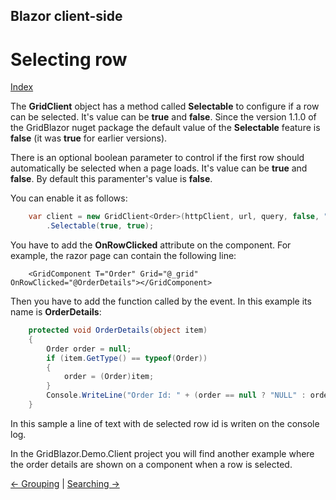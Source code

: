 ## Blazor client-side

# Selecting row

[Index](Documentation.md)

The **GridClient** object has a method called **Selectable** to configure if a row can be selected. 
It's value can be **true** and **false**. 
Since the version 1.1.0 of the GridBlazor nuget package the default value of the **Selectable** feature is **false** (it was **true** for earlier versions).

There is an optional boolean parameter to control if the first row should automatically be selected when a page loads.
It's value can be **true** and **false**. 
By default this paramenter's value is **false**. 

You can enable it as follows:
```c#
    var client = new GridClient<Order>(httpClient, url, query, false, "ordersGrid", Columns)
        .Selectable(true, true);
```

You have to add the **OnRowClicked** attribute on the component. For example, the razor page can contain the following line:
```razor
    <GridComponent T="Order" Grid="@_grid" OnRowClicked="@OrderDetails"></GridComponent>
```
Then you have to add the function called by the event. In this example its name is **OrderDetails**:
```c#
    protected void OrderDetails(object item)
    {
        Order order = null;
        if (item.GetType() == typeof(Order))
        {
            order = (Order)item;
        }
        Console.WriteLine("Order Id: " + (order == null ? "NULL" : order.OrderID.ToString()));
    }
```

In this sample a line of text with de selected row id is writen on the console log.

In the GridBlazor.Demo.Client project you will find another example where the order details are shown on a component when a row is selected.

[<- Grouping](Grouping.md) | [Searching ->](Searching.md)